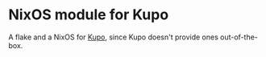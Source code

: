 # NixOS module for Kupo

A flake and a NixOS for [Kupo](https://github.com/CardanoSolutions/kupo/), since Kupo doesn't provide ones out-of-the-box.